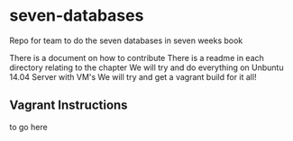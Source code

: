# seven-databases
Repo for team to do the seven databases in seven weeks book

There is a document on how to contribute
There is a readme in each directory relating to the chapter
We will try and do everything on Unbuntu 14.04 Server with VM's
We will try and get a vagrant build for it all!

## Vagrant Instructions

to go here
